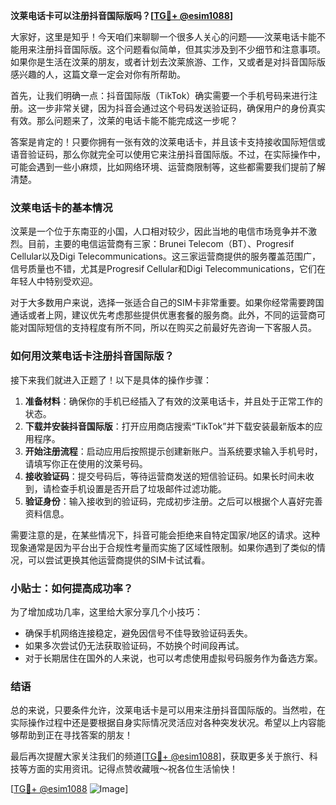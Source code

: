 **汶莱电话卡可以注册抖音国际版吗？[[TG💪+ @esim1088](https://t.me/s/esim1088)]**

大家好，这里是知乎！今天咱们来聊聊一个很多人关心的问题——汶莱电话卡能不能用来注册抖音国际版。这个问题看似简单，但其实涉及到不少细节和注意事项。如果你是生活在汶莱的朋友，或者计划去汶莱旅游、工作，又或者是对抖音国际版感兴趣的人，这篇文章一定会对你有所帮助。

首先，让我们明确一点：抖音国际版（TikTok）确实需要一个手机号码来进行注册。这一步非常关键，因为抖音会通过这个号码发送验证码，确保用户的身份真实有效。那么问题来了，汶莱的电话卡能不能完成这一步呢？

答案是肯定的！只要你拥有一张有效的汶莱电话卡，并且该卡支持接收国际短信或语音验证码，那么你就完全可以使用它来注册抖音国际版。不过，在实际操作中，可能会遇到一些小麻烦，比如网络环境、运营商限制等，这些都需要我们提前了解清楚。

### 汶莱电话卡的基本情况

汶莱是一个位于东南亚的小国，人口相对较少，因此当地的电信市场竞争并不激烈。目前，主要的电信运营商有三家：Brunei Telecom（BT）、Progresif Cellular以及Digi Telecommunications。这三家运营商提供的服务覆盖范围广，信号质量也不错，尤其是Progresif Cellular和Digi Telecommunications，它们在年轻人中特别受欢迎。

对于大多数用户来说，选择一张适合自己的SIM卡非常重要。如果你经常需要跨国通话或者上网，建议优先考虑那些提供优惠套餐的服务商。此外，不同的运营商可能对国际短信的支持程度有所不同，所以在购买之前最好先咨询一下客服人员。

### 如何用汶莱电话卡注册抖音国际版？

接下来我们就进入正题了！以下是具体的操作步骤：

1. **准备材料**：确保你的手机已经插入了有效的汶莱电话卡，并且处于正常工作的状态。
2. **下载并安装抖音国际版**：打开应用商店搜索“TikTok”并下载安装最新版本的应用程序。
3. **开始注册流程**：启动应用后按照提示创建新账户。当系统要求输入手机号时，请填写你正在使用的汶莱号码。
4. **接收验证码**：提交号码后，等待运营商发送的短信验证码。如果长时间未收到，请检查手机设置是否开启了垃圾邮件过滤功能。
5. **验证身份**：输入接收到的验证码，完成初步注册。之后可以根据个人喜好完善资料信息。

需要注意的是，在某些情况下，抖音可能会拒绝来自特定国家/地区的请求。这种现象通常是因为平台出于合规性考量而实施了区域性限制。如果你遇到了类似的情况，可以尝试更换其他运营商提供的SIM卡试试看。

### 小贴士：如何提高成功率？

为了增加成功几率，这里给大家分享几个小技巧：
- 确保手机网络连接稳定，避免因信号不佳导致验证码丢失。
- 如果多次尝试仍无法获取验证码，不妨换个时间段再试。
- 对于长期居住在国外的人来说，也可以考虑使用虚拟号码服务作为备选方案。

### 结语

总的来说，只要条件允许，汶莱电话卡是可以用来注册抖音国际版的。当然啦，在实际操作过程中还是要根据自身实际情况灵活应对各种突发状况。希望以上内容能够帮助到正在寻找答案的朋友！

最后再次提醒大家关注我们的频道[[TG💪+ @esim1088](https://t.me/s/esim1088)]，获取更多关于旅行、科技等方面的实用资讯。记得点赞收藏哦～祝各位生活愉快！

[[TG💪+ @esim1088](https://t.me/s/esim1088) ![Image](https://i.postimg.cc/4NQfJmqS/Snipaste-2025-05-13-00-14-12.png)]